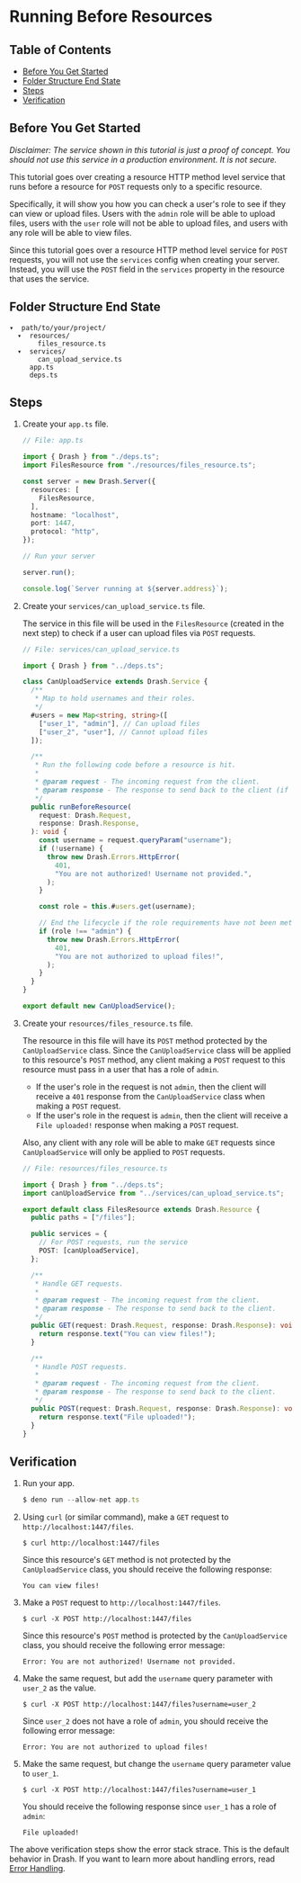 # Running Before Resources

## Table of Contents

- [Before You Get Started](#before-you-get-started)
- [Folder Structure End State](#folder-structure-end-state)
- [Steps](#steps)
- [Verification](#verification)

## Before You Get Started

_Disclaimer: The service shown in this tutorial is just a proof of concept. You
should not use this service in a production environment. It is not secure._

This tutorial goes over creating a resource HTTP method level service that runs
before a resource for `POST` requests only to a specific resource.

Specifically, it will show you how you can check a user's role to see if they
can view or upload files. Users with the `admin` role will be able to upload
files, users with the `user` role will not be able to upload files, and users
with any role will be able to view files.

Since this tutorial goes over a resource HTTP method level service for `POST`
requests, you will not use the `services` config when creating your server.
Instead, you will use the `POST` field in the `services` property in the
resource that uses the service.

## Folder Structure End State

```text
▾  path/to/your/project/
  ▾  resources/
       files_resource.ts
  ▾  services/
       can_upload_service.ts
     app.ts
     deps.ts
```

## Steps

1. Create your `app.ts` file.

   ```typescript
   // File: app.ts

   import { Drash } from "./deps.ts";
   import FilesResource from "./resources/files_resource.ts";

   const server = new Drash.Server({
     resources: [
       FilesResource,
     ],
     hostname: "localhost",
     port: 1447,
     protocol: "http",
   });

   // Run your server

   server.run();

   console.log(`Server running at ${server.address}`);
   ```

2. Create your `services/can_upload_service.ts` file.

   The service in this file will be used in the `FilesResource` (created in the
   next step) to check if a user can upload files via `POST` requests.

   ```typescript
   // File: services/can_upload_service.ts

   import { Drash } from "../deps.ts";

   class CanUploadService extends Drash.Service {
     /**
      * Map to hold usernames and their roles.
      */
     #users = new Map<string, string>([
       ["user_1", "admin"], // Can upload files
       ["user_2", "user"], // Cannot upload files
     ]);

     /**
      * Run the following code before a resource is hit.
      *
      * @param request - The incoming request from the client.
      * @param response - The response to send back to the client (if needed).
      */
     public runBeforeResource(
       request: Drash.Request,
       response: Drash.Response,
     ): void {
       const username = request.queryParam("username");
       if (!username) {
         throw new Drash.Errors.HttpError(
           401,
           "You are not authorized! Username not provided.",
         );
       }

       const role = this.#users.get(username);

       // End the lifecycle if the role requirements have not been met
       if (role !== "admin") {
         throw new Drash.Errors.HttpError(
           401,
           "You are not authorized to upload files!",
         );
       }
     }
   }

   export default new CanUploadService();
   ```

3. Create your `resources/files_resource.ts` file.

   The resource in this file will have its `POST` method protected by the
   `CanUploadService` class. Since the `CanUploadService` class will be applied
   to this resource's `POST` method, any client making a `POST` request to this
   resource must pass in a user that has a role of `admin`.

   - If the user's role in the request is not `admin`, then the client will
     receive a `401` response from the `CanUploadService` class when making a
     `POST` request.
   - If the user's role in the request is `admin`, then the client will receive
     a `File uploaded!` response when making a `POST` request.

   Also, any client with any role will be able to make `GET` requests since
   `CanUploadService` will only be applied to `POST` requests.

   ```typescript
   // File: resources/files_resource.ts

   import { Drash } from "../deps.ts";
   import canUploadService from "../services/can_upload_service.ts";

   export default class FilesResource extends Drash.Resource {
     public paths = ["/files"];

     public services = {
       // For POST requests, run the service
       POST: [canUploadService],
     };

     /**
      * Handle GET requests.
      *
      * @param request - The incoming request from the client.
      * @param response - The response to send back to the client.
      */
     public GET(request: Drash.Request, response: Drash.Response): void {
       return response.text("You can view files!");
     }

     /**
      * Handle POST requests.
      *
      * @param request - The incoming request from the client.
      * @param response - The response to send back to the client.
      */
     public POST(request: Drash.Request, response: Drash.Response): void {
       return response.text("File uploaded!");
     }
   }
   ```

## Verification

1. Run your app.

   ```typescript
   $ deno run --allow-net app.ts
   ```

2. Using `curl` (or similar command), make a `GET` request to
   `http://localhost:1447/files`.

   ```text
   $ curl http://localhost:1447/files
   ```

   Since this resource's `GET` method is not protected by the `CanUploadService`
   class, you should receive the following response:

   ```text
   You can view files!
   ```

3. Make a `POST` request to `http://localhost:1447/files`.

   ```text
   $ curl -X POST http://localhost:1447/files
   ```

   Since this resource's `POST` method is protected by the `CanUploadService`
   class, you should receive the following error message:

   ```text
   Error: You are not authorized! Username not provided.
   ```

4. Make the same request, but add the `username` query parameter with `user_2`
   as the value.

   ```text
   $ curl -X POST http://localhost:1447/files?username=user_2
   ```

   Since `user_2` does not have a role of `admin`, you should receive the
   following error message:

   ```text
   Error: You are not authorized to upload files!
   ```

5. Make the same request, but change the `username` query parameter value to
   `user_1`.

   ```text
   $ curl -X POST http://localhost:1447/files?username=user_1
   ```

   You should receive the following response since `user_1` has a role of
   `admin`:

   ```text
   File uploaded!
   ```

The above verification steps show the error stack strace. This is the default
behavior in Drash. If you want to learn more about handling errors, read
[Error Handling](/drash/v2.x/tutorials/servers/error-handling).
